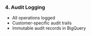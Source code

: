 ### 4. Audit Logging

- All operations logged
- Customer-specific audit trails
- Immutable audit records in BigQuery
